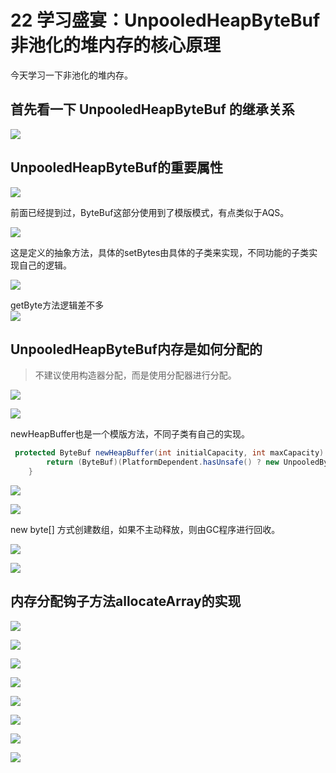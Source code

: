 # 22 学习盛宴：UnpooledHeapByteBuf 非池化的堆内存的核心原理


今天学习一下非池化的堆内存。


## 首先看一下 UnpooledHeapByteBuf 的继承关系

![](https://oscimg.oschina.net/oscnet/up-93182511c22ee85480dcfda953ae303a4f1.png)

## UnpooledHeapByteBuf的重要属性
![](https://oscimg.oschina.net/oscnet/up-24ada5c421eac3425ced6137308cf5a4628.png)


前面已经提到过，ByteBuf这部分使用到了模版模式，有点类似于AQS。

![](https://oscimg.oschina.net/oscnet/up-0805c2a7f5091ceefc97f8050d3a8340729.png)

这是定义的抽象方法，具体的setBytes由具体的子类来实现，不同功能的子类实现自己的逻辑。

![](https://oscimg.oschina.net/oscnet/up-37b3fd8cef9c5b46a3b136d439beb721cb2.png)    

getByte方法逻辑差不多  
![](https://oscimg.oschina.net/oscnet/up-1b525dcbe031d8978baa940710e2f92c2e5.png)


  
## UnpooledHeapByteBuf内存是如何分配的
>  不建议使用构造器分配，而是使用分配器进行分配。
>

![](https://oscimg.oschina.net/oscnet/up-dc79e6f56bc0588b132586f5b081f89a566.png)

![](https://oscimg.oschina.net/oscnet/up-3641d6fbf2893eeb97000a5f49fc446b968.png)

newHeapBuffer也是一个模版方法，不同子类有自己的实现。

```java
 protected ByteBuf newHeapBuffer(int initialCapacity, int maxCapacity) {
        return (ByteBuf)(PlatformDependent.hasUnsafe() ? new UnpooledByteBufAllocator.InstrumentedUnpooledUnsafeHeapByteBuf(this, initialCapacity, maxCapacity) : new UnpooledByteBufAllocator.InstrumentedUnpooledHeapByteBuf(this, initialCapacity, maxCapacity));
    }
```
![](https://oscimg.oschina.net/oscnet/up-53414345fa29cd8f98260d0b28a9de5d625.png)

![](https://oscimg.oschina.net/oscnet/up-987758a0d2e74dec4b040fc817e6a0fc7f5.png)

new byte[] 方式创建数组，如果不主动释放，则由GC程序进行回收。

![](https://oscimg.oschina.net/oscnet/up-81a21626e47599ea95a19e77f2ccd623107.png)

![](https://oscimg.oschina.net/oscnet/up-71830e33cb74587a87e3a8d6bb6a71518bb.png)


## 内存分配钩子方法allocateArray的实现
![](https://oscimg.oschina.net/oscnet/up-838649c65cf1130e87f80794c593982dce1.png)

![](https://oscimg.oschina.net/oscnet/up-c61a467a45d110823fef6556f77cc52bb88.png)

![](https://oscimg.oschina.net/oscnet/up-d17cc30e360b3f338b1c8f020e53377cf0b.png)

![](https://oscimg.oschina.net/oscnet/up-1928ed3effaaf79867026a4fe2bbf15b151.png)

![](https://oscimg.oschina.net/oscnet/up-6c6b5408bf51056eec6e7b52d8754224c11.png)

![](https://oscimg.oschina.net/oscnet/up-998f91af741c9e4347c23bbca6304e0b2fc.png)

![](https://oscimg.oschina.net/oscnet/up-6e1f8d38eda187c5d86824422ea18583953.png)

![](https://oscimg.oschina.net/oscnet/up-7da050121cda8240279d6fa4498402ad99a.png)

